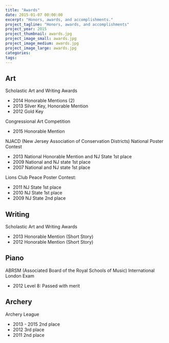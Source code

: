 ```yaml
---
title: "Awards"
date: 2015-01-07 00:00:00
excerpt: "Honors, awards, and accomplishments."
project_tagline: "Honors, awards, and accomplishments"
project_year: 2015
project_thumbnail: awards.jpg
project_image_small: awards.jpg
project_image_medium: awards.jpg
project_image_large: awards.jpg
categories:
tags:
---
```


## Art

Scholastic Art and Writing Awards

- 2014 Honorable Mentions (2)
- 2013 Silver Key, Honorable Mention
- 2012 Gold Key

Congressional Art Competition

- 2015 Honorable Mention

NJACD (New Jersey Association of Conservation Districts) National Poster Contest

- 2013 National Honorable Mention and NJ State 1st place
- 2009 National and NJ state 1st place
- 2007 National and NJ state 1st place

Lions Club Peace Poster Contest:   
	
- 2011 NJ State 1st place
- 2010 NJ State 1st place
- 2009 NJ State 2nd place

## Writing

Scholastic Art and Writing Awards

- 2013 Honorable Mention (Short Story)
- 2012 Honorable Mention (Short Story)

## Piano

ABRSM (Associated Board of the Royal Schools of Music) International London Exam

- 2012 Level 8: Passed with merit

## Archery

Archery League

- 2013 - 2015 2nd place
- 2012 3rd place
- 2011 2nd place
